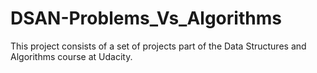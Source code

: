 # DSAN-Problems_Vs_Algorithms
This project consists of a set of projects part of the Data Structures and Algorithms course at Udacity.
